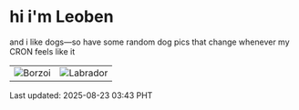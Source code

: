 # hi i'm Leoben

and i like dogs—so have some random dog pics that change whenever my CRON feels like it

|  |  |
|--------|----------|
| ![Borzoi](https://random-dog-vercel.vercel.app/api/random-borzoi?v=1755891800) | ![Labrador](https://random-dog-vercel.vercel.app/api/random-labrador?v=1755891800) |

Last updated: 2025-08-23 03:43 PHT
